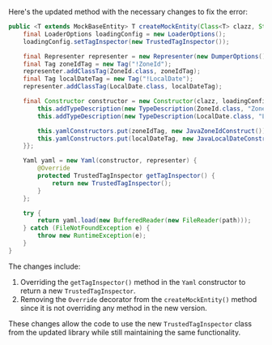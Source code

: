 Here's the updated method with the necessary changes to fix the error:

```java
public <T extends MockBaseEntity> T createMockEntity(Class<T> clazz, String path) {
    final LoaderOptions loadingConfig = new LoaderOptions();
    loadingConfig.setTagInspector(new TrustedTagInspector());

    final Representer representer = new Representer(new DumperOptions());
    final Tag zoneIdTag = new Tag("!ZoneId");
    representer.addClassTag(ZoneId.class, zoneIdTag);
    final Tag localDateTag = new Tag("!LocalDate");
    representer.addClassTag(LocalDate.class, localDateTag);

    final Constructor constructor = new Constructor(clazz, loadingConfig) {{
        this.addTypeDescription(new TypeDescription(ZoneId.class, "ZoneId"));
        this.addTypeDescription(new TypeDescription(LocalDate.class, "LocalDate"));

        this.yamlConstructors.put(zoneIdTag, new JavaZoneIdConstruct());
        this.yamlConstructors.put(localDateTag, new JavaLocalDateConstruct());
    }};

    Yaml yaml = new Yaml(constructor, representer) {
        @Override
        protected TrustedTagInspector getTagInspector() {
            return new TrustedTagInspector();
        }
    };

    try {
        return yaml.load(new BufferedReader(new FileReader(path)));
    } catch (FileNotFoundException e) {
        throw new RuntimeException(e);
    }
}
```

The changes include:

1. Overriding the `getTagInspector()` method in the `Yaml` constructor to return a new `TrustedTagInspector`.
2. Removing the `Override` decorator from the `createMockEntity()` method since it is not overriding any method in the new version.

These changes allow the code to use the new `TrustedTagInspector` class from the updated library while still maintaining the same functionality.